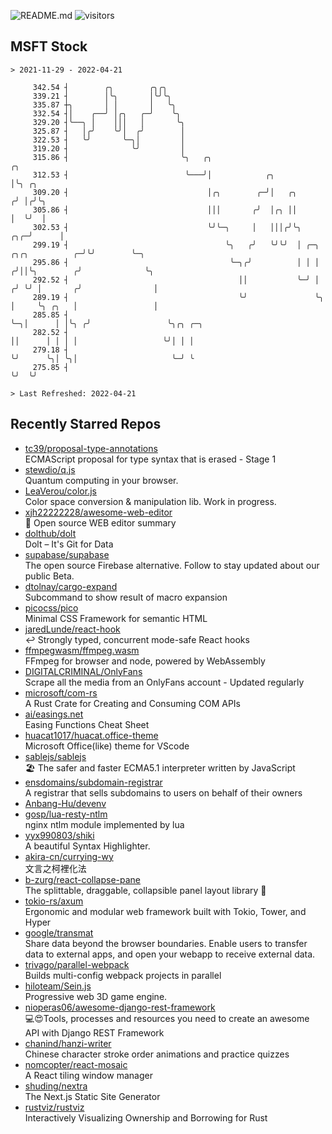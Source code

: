 ![README.md](https://github.com/Gerhut/Gerhut/workflows/README.md/badge.svg)
![visitors](https://visitors.vercel.app/Gerhut/Gerhut?token=8cf69d1f6813d272ef062726b6070c9be4ff72038cfe5a7ded7384a8da65d866)

## MSFT Stock

```
> 2021-11-29 - 2022-04-21

     342.54 ┤        ╭╮        ╭╮╭╮                                                                              
     339.21 ┤        │╰╮       │╰╯╰╮                                                                             
     335.87 ┼╮       │ │       │   ╰╮                                                                            
     332.54 ┤│    ╭──╯ │╭╮   ╭─╯    ╰╮                                                                           
     329.20 ┤╰──╮ │    │││   │       ╰╮                                                                          
     325.87 ┤   │╭╯    ╰╯│  ╭╯        │                                                                          
     322.53 ┤   ╰╯       ╰─╮│         │                                                                          
     319.20 ┤              ╰╯         │                                                                          
     315.86 ┤                         ╰╮   ╭╮                                                  ╭╮                
     312.53 ┤                          ╰───╯│            ╭╮                                    │╰╮ ╭╮            
     309.20 ┤                               │╭╮        ╭─╯│   ╭╮                              ╭╯ │╭╯╰╮           
     305.86 ┤                               │││       ╭╯  │╭╮ ││                              │  ╰╯  │           
     302.53 ┤                               ╰╯╰─╮     │   │││╭╯╰╮                         ╭╮╭─╯      │           
     299.19 ┤                                   ╰╮   ╭╯   ╰╯╰╯  │ ╭─╮     ╭╮╭╮          ╭─╯╰╯        ╰─╮         
     295.86 ┤                                    ╰─╮╭╯          │ │ │    ╭╯││╰╮        ╭╯              ╰╮        
     292.52 ┤                                      ││           ╰─╯ │   ╭╯ ╰╯ │       ╭╯                │        
     289.19 ┤                                      ╰╯               ╰╮  │     ╰╮ ╭╮   │                 │        
     285.85 ┤                                                        ╰─╮│      │ │╰╮ ╭╯                 ╰╮╭╮ ╭─╮ 
     282.52 ┤                                                          ││      │ │ │ │                   ╰╯│ │ │ 
     279.18 ┤                                                          ╰╯      ╰╮│ ╰╮│                     ╰─╯ ╰ 
     275.85 ┤                                                                   ╰╯  ╰╯                           

> Last Refreshed: 2022-04-21
```

## Recently Starred Repos

- [tc39/proposal-type-annotations](https://github.com/tc39/proposal-type-annotations)  
  ECMAScript proposal for type syntax that is erased - Stage 1
- [stewdio/q.js](https://github.com/stewdio/q.js)  
  Quantum computing in your browser.
- [LeaVerou/color.js](https://github.com/LeaVerou/color.js)  
  Color space conversion & manipulation lib. Work in progress.
- [xjh22222228/awesome-web-editor](https://github.com/xjh22222228/awesome-web-editor)  
  🔨  Open source WEB editor summary
- [dolthub/dolt](https://github.com/dolthub/dolt)  
  Dolt – It's Git for Data
- [supabase/supabase](https://github.com/supabase/supabase)  
  The open source Firebase alternative. Follow to stay updated about our public Beta.
- [dtolnay/cargo-expand](https://github.com/dtolnay/cargo-expand)  
  Subcommand to show result of macro expansion
- [picocss/pico](https://github.com/picocss/pico)  
  Minimal CSS Framework for semantic HTML
- [jaredLunde/react-hook](https://github.com/jaredLunde/react-hook)  
  ↩ Strongly typed, concurrent mode-safe React hooks
- [ffmpegwasm/ffmpeg.wasm](https://github.com/ffmpegwasm/ffmpeg.wasm)  
  FFmpeg for browser and node, powered by WebAssembly
- [DIGITALCRIMINAL/OnlyFans](https://github.com/DIGITALCRIMINAL/OnlyFans)  
  Scrape all the media from an OnlyFans account - Updated regularly
- [microsoft/com-rs](https://github.com/microsoft/com-rs)  
  A Rust Crate for Creating and Consuming COM APIs
- [ai/easings.net](https://github.com/ai/easings.net)  
  Easing Functions Cheat Sheet
- [huacat1017/huacat.office-theme](https://github.com/huacat1017/huacat.office-theme)  
  Microsoft Office(like) theme for VScode
- [sablejs/sablejs](https://github.com/sablejs/sablejs)  
  🏖️ The safer and faster ECMA5.1 interpreter written by JavaScript
- [ensdomains/subdomain-registrar](https://github.com/ensdomains/subdomain-registrar)  
  A registrar that sells subdomains to users on behalf of their owners
- [Anbang-Hu/devenv](https://github.com/Anbang-Hu/devenv)  
- [gosp/lua-resty-ntlm](https://github.com/gosp/lua-resty-ntlm)  
  nginx ntlm module implemented by lua
- [yyx990803/shiki](https://github.com/yyx990803/shiki)  
  A beautiful Syntax Highlighter.
- [akira-cn/currying-wy](https://github.com/akira-cn/currying-wy)  
  文言之柯裡化法
- [b-zurg/react-collapse-pane](https://github.com/b-zurg/react-collapse-pane)  
  The splittable, draggable, collapsible panel layout library 🎉
- [tokio-rs/axum](https://github.com/tokio-rs/axum)  
  Ergonomic and modular web framework built with Tokio, Tower, and Hyper
- [google/transmat](https://github.com/google/transmat)  
  Share data beyond the browser boundaries. Enable users to transfer data to external apps, and open your webapp to receive external data.
- [trivago/parallel-webpack](https://github.com/trivago/parallel-webpack)  
  Builds multi-config webpack projects in parallel
- [hiloteam/Sein.js](https://github.com/hiloteam/Sein.js)  
  Progressive web 3D game engine.
- [nioperas06/awesome-django-rest-framework](https://github.com/nioperas06/awesome-django-rest-framework)  
   💻😍Tools, processes and resources you need to create an awesome API with Django REST Framework
- [chanind/hanzi-writer](https://github.com/chanind/hanzi-writer)  
  Chinese character stroke order animations and practice quizzes
- [nomcopter/react-mosaic](https://github.com/nomcopter/react-mosaic)  
  A React tiling window manager
- [shuding/nextra](https://github.com/shuding/nextra)  
  The Next.js Static Site Generator
- [rustviz/rustviz](https://github.com/rustviz/rustviz)  
  Interactively Visualizing Ownership and Borrowing for Rust
